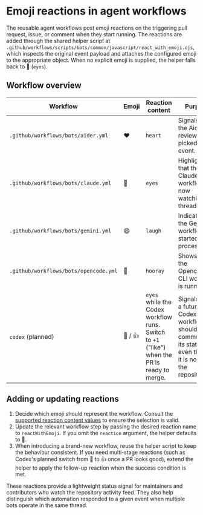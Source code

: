 # Emoji reactions in agent workflows

The reusable agent workflows post emoji reactions on the triggering pull request,
issue, or comment when they start running. The reactions are added through the
shared helper script at `.github/workflows/scripts/bots/common/javascript/react_with_emoji.cjs`,
which inspects the original event payload and attaches the configured emoji to the
appropriate object. When no explicit emoji is supplied, the helper falls back to 👀
(`eyes`).

## Workflow overview

| Workflow | Emoji | Reaction content | Purpose |
| --- | --- | --- | --- |
| `.github/workflows/bots/aider.yml` | ❤️ | `heart` | Signals that the Aider reviewer picked up the event. |
| `.github/workflows/bots/claude.yml` | 👀 | `eyes` | Highlights that the Claude Code workflow is now watching the thread. |
| `.github/workflows/bots/gemini.yml` | 😄 | `laugh` | Indicates that the Gemini workflow has started processing. |
| `.github/workflows/bots/opencode.yml` | 🎉 | `hooray` | Shows that the Opencode CLI workflow is running. |
| `codex` (planned) | 👀 / 👍 | `eyes` while the Codex workflow runs. Switch to `+1` ("like") when the PR is ready to merge. | Signals how a future Codex workflow should communicate its status even though it is not yet in the repository. |

## Adding or updating reactions

1. Decide which emoji should represent the workflow. Consult the
   [supported reaction content values](https://docs.github.com/en/rest/reactions/reactions?apiVersion=2022-11-28#create-reaction-for-an-issue)
   to ensure the selection is valid.
2. Update the relevant workflow step by passing the desired reaction name to
   `reactWithEmoji`. If you omit the `reaction` argument, the helper defaults to 👀.
3. When introducing a brand-new workflow, reuse the helper script to keep the
   behaviour consistent. If you need multi-stage reactions (such as Codex's
   planned switch from 👀 to 👍 once a PR looks good), extend the helper to apply
   the follow-up reaction when the success condition is met.

These reactions provide a lightweight status signal for maintainers and
contributors who watch the repository activity feed. They also help distinguish
which automation responded to a given event when multiple bots operate in the
same thread.
